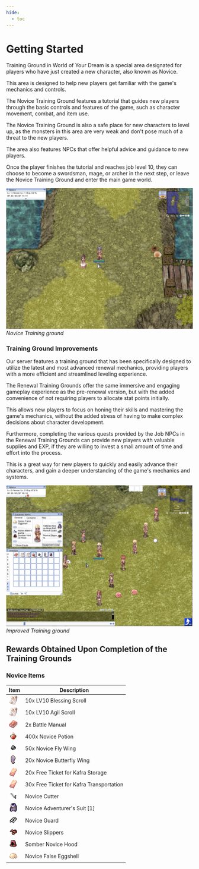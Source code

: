 ```yaml
---
hide:
  - toc
---
```

# Getting Started

Training Ground in World of Your Dream is a special area designated for players who have just created a new character, also known as Novice.

This area is designed to help new players get familiar with the game's mechanics and controls.

The Novice Training Ground features a tutorial that guides new players through the basic controls and features of the game, such as character movement, combat, and item use.

The Novice Training Ground is also a safe place for new characters to level up, as the monsters in this area are very weak and don't pose much of a threat to the new players.

The area also features NPCs that offer helpful advice and guidance to new players.

Once the player finishes the tutorial and reaches job level 10, they can choose to become a swordsman, mage, or archer in the next step, or leave the Novice Training Ground and enter the main game world.

![Screenshot_2023-01-21_at_18.33](img/Screenshot_2023-01-21_at_18.33.png)
<br>*Novice Training ground*

### **Training Ground Improvements**

Our server features a training ground that has been specifically designed to utilize the latest and most advanced renewal mechanics, providing players with a more efficient and streamlined leveling experience.

The Renewal Training Grounds offer the same immersive and engaging gameplay experience as the pre-renewal version, but with the added convenience of not requiring players to allocate stat points initially.

This allows new players to focus on honing their skills and mastering the game's mechanics, without the added stress of having to make complex decisions about character development.

Furthermore, completing the various quests provided by the Job NPCs in the Renewal Training Grounds can provide new players with valuable supplies and EXP, if they are willing to invest a small amount of time and effort into the process.

This is a great way for new players to quickly and easily advance their characters, and gain a deeper understanding of the game's mechanics and systems.

![Screenshot_2023-01-21_at_18.37](img/Screenshot_2023-01-21_at_18.37.png)
<br>*Improved Training ground*
## **Rewards Obtained Upon Completion of the Training Grounds**

### **Novice Items**

| Item | Description |
|------|-------------|
| ![12215 1-1](img/12215_1-1.png) | 10x LV10 Blessing Scroll |
| ![12215 1-1](img/12215_1-1.png) | 10x LV10 Agil Scroll |
| ![12263 1](img/12263_1.png) | 2x Battle Manual |
| ![569](img/569.gif) | 400x Novice Potion |
| ![12887](img/12887.gif) | 50x Novice Fly Wing |
| ![12324](img/12324.gif) | 20x Novice Butterfly Wing |
| ![7059](img/7059.gif) | 20x Free Ticket for Kafra Storage |
| ![7059](img/7059.gif) | 30x Free Ticket for Kafra Transportation |
| ![13040](img/13040.gif) | Novice Cutter |
| ![2393](img/2393.gif) | Novice Adventurer's Suit [1] |
| ![2112](img/2112.gif) | Novice Guard |
| ![2414](img/2414.gif) | Novice Slippers |
| ![2510](img/2510.gif) | Somber Novice Hood |
| ![5055](img/5055.gif) | Novice False Eggshell |

